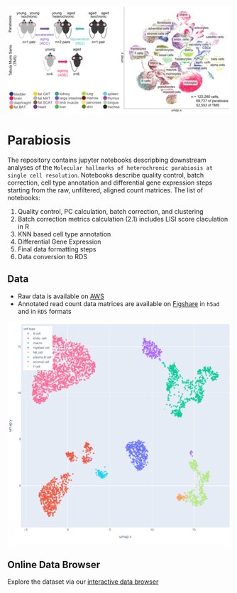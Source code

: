 <p align="center">
  <img src="./parabiosis.png" alt="parabiosis"/>
</p>

# Parabiosis
The repository contains jupyter notebooks descripbing downstream analyses of the `Molecular hallmarks of heterochronic parabiosis at single cell resolution`.
Notebooks describe quality control, batch correction, cell type annotation and differential gene expression steps starting from the raw, unfiltered, aligned count matrices. The list of notebooks:
1. Quality control, PC calculation, batch correction, and clustering
2. Batch correction metrics calculation (2.1) includes LISI score claculation in R
3. KNN based cell type annotation
4. Differential Gene Expression
5. Final data formatting steps
6. Data conversion to RDS

## Data

- Raw data is available on [AWS](https://s3.console.aws.amazon.com/s3/buckets/czb-tabula-muris-senis?region=us-west-2&tab=objects)
- Annotated read count data matrices are available on [Figshare](https://figshare.com/projects/Molecular_hallmarks_of_heterochronic_parabiosis_at_single_cell_resolution/127628)  in `h5ad` and in `RDS` formats

<p align="center">
  <img src="./browser.png" alt="browser"/>
</p>

## Online Data Browser

Explore the dataset via our [interactive data browser](https://ccb-web.cs.uni-saarland.de/parabiosis/)
